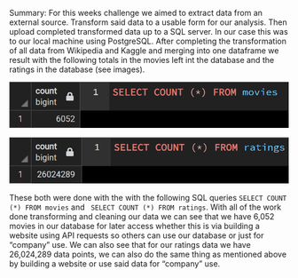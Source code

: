 Summary:
	For this weeks challenge we aimed to extract data from an external source.  Transform said data to a usable form for our analysis.  Then upload completed transformed data up to a SQL server.  In our case this was to our local machine using PostgreSQL.
	After completing the transformation of all data from Wikipedia and Kaggle and merging into one dataframe we result with the following totals in the movies left int the database and the ratings in the database (see images).


![This is an image]( https://github.com/BMoreland20/Movies-ETL/blob/main/Resources/movies_query.png)


![This is an image]( https://github.com/BMoreland20/Movies-ETL/blob/main/Resources/ratings_query.png)


These both were done with the with the following SQL queries `SELECT COUNT (*) FROM movies` and ` SELECT COUNT (*) FROM ratings`.
	With all of the work done transforming and cleaning our data we can see that we have 6,052 movies in our database for later access whether this is via building a website using API requests so others can use our database or just for “company” use.  We can also see that for our ratings data we have 26,024,289 data points, we can also do the same thing as mentioned above by building a website or use said data for “company” use.
